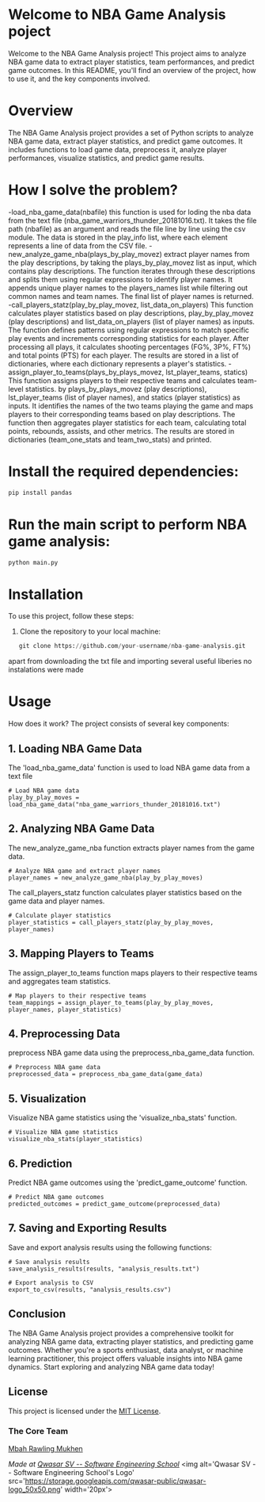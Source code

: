 # Welcome to  NBA Game Analysis poject
Welcome to the NBA Game Analysis project! This project aims to analyze NBA game data to extract player statistics, team performances, and predict game outcomes. In this README, you'll find an overview of the project, how to use it, and the key components involved.

# Overview
The NBA Game Analysis project provides a set of Python scripts to analyze NBA game data, extract player statistics, and predict game outcomes. It includes functions to load game data, preprocess it, analyze player performances, visualize statistics, and predict game results.

# How I solve the problem?
-load_nba_game_data(nbafile)
this function is used for loding the nba data from the text file (nba_game_warriors_thunder_20181016.txt).
It takes the file path (nbafile) as an argument and reads the file line by line using the csv module. 
The data is stored in the play_info list, where each element represents a line of data from the CSV file.
-new_analyze_game_nba(plays_by_play_movez)
extract player names from the play descriptions, by taking  the plays_by_play_movez list as input,
which contains play descriptions. The function iterates through these descriptions and splits them using regular expressions to identify player names. It appends unique player names to the players_names list while filtering out common names and team names. The final list of player names is returned.
-call_players_statz(play_by_play_movez, list_data_on_players)
This function calculates player statistics based on play descriptions, play_by_play_movez (play descriptions) and list_data_on_players (list of player names)
 as inputs. The function defines patterns using regular expressions to match specific play events and increments corresponding statistics for each player.
After processing all plays, it calculates shooting percentages (FG%, 3P%, FT%) and total points (PTS) for each player. The results are stored in a list of dictionaries, where each dictionary represents a player's statistics.
-assign_player_to_teams(plays_by_plays_movez, lst_player_teams, statics)
This function assigns players to their respective teams and calculates team-level statistics.
by plays_by_plays_movez (play descriptions), lst_player_teams (list of player names), and statics
(player statistics) as inputs. It identifies the names of the two teams playing the game and maps
players to their corresponding teams based on play descriptions. The function then aggregates player statistics for each team, calculating total points, rebounds, assists, and other metrics. The results are stored in dictionaries (team_one_stats and team_two_stats) and printed.

# Install the required dependencies:
```python
pip install pandas
```
# Run the main script to perform NBA game analysis:
```python
python main.py
```

# Installation
To use this project, follow these steps:

1. Clone the repository to your local machine:
   
```python
   git clone https://github.com/your-username/nba-game-analysis.git
```


apart from downloading the txt file and importing several useful liberies no instalations were made
# Usage
How does it work?
The project consists of several key components:
## 1. Loading NBA Game Data
   The 'load_nba_game_data' function is used to load NBA game data from a text file
``` 
# Load NBA game data
play_by_play_moves = load_nba_game_data("nba_game_warriors_thunder_20181016.txt")

```
## 2. Analyzing NBA Game Data
  The new_analyze_game_nba function extracts player names from the game data.
  ```
  # Analyze NBA game and extract player names
  player_names = new_analyze_game_nba(play_by_play_moves)
  ```
The call_players_statz function calculates player statistics based on the game data and player names.
```
# Calculate player statistics
player_statistics = call_players_statz(play_by_play_moves, player_names)
```
## 3. Mapping Players to Teams
The assign_player_to_teams function maps players to their respective teams and aggregates team statistics.
```
# Map players to their respective teams
team_mappings = assign_player_to_teams(play_by_play_moves, player_names, player_statistics)
```
## 4. Preprocessing Data
 preprocess NBA game data using the preprocess_nba_game_data function.
 ```
# Preprocess NBA game data
preprocessed_data = preprocess_nba_game_data(game_data)
```
## 5. Visualization
  Visualize NBA game statistics using the 'visualize_nba_stats' function.
```
# Visualize NBA game statistics
visualize_nba_stats(player_statistics)
```
## 6. Prediction
  Predict NBA game outcomes using the 'predict_game_outcome' function.
  ```
# Predict NBA game outcomes
predicted_outcomes = predict_game_outcome(preprocessed_data)
  ```
## 7. Saving and Exporting Results
  Save and export analysis results using the following functions:
  ```
  # Save analysis results
save_analysis_results(results, "analysis_results.txt")

# Export analysis to CSV
export_to_csv(results, "analysis_results.csv")
  ```
##  Conclusion
The NBA Game Analysis project provides a comprehensive toolkit for analyzing NBA game data, extracting player statistics, and predicting game outcomes. Whether you're a sports enthusiast, data analyst, or machine learning practitioner, this project offers valuable insights into NBA game dynamics. Start exploring and analyzing NBA game data today!
 
## License

This project is licensed under the [MIT License](LICENSE).
  
### The Core Team
[Mbah Rawling Mukhen](https://github.com/Rawlingsofficial)

<span><i>Made at <a href='https://qwasar.io'>Qwasar SV -- Software Engineering School</a></i></span>
<span><img alt='Qwasar SV -- Software Engineering School's Logo' src='https://storage.googleapis.com/qwasar-public/qwasar-logo_50x50.png' width='20px'></span>
